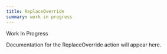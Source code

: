 ```yaml
---
title: ReplaceOverride
summary: work in progress
---
```


Work In Progress

Documentation for the ReplaceOverride action will appear here.
